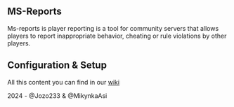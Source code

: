## MS-Reports
Ms-reports is player reporting is a tool for community servers that allows players to report inappropriate behavior, cheating or rule violations by other players.

## Configuration & Setup
All this content you can find in our [wiki](seznam.cz)


2024 - @Jozo233 & @MikynkaAsi